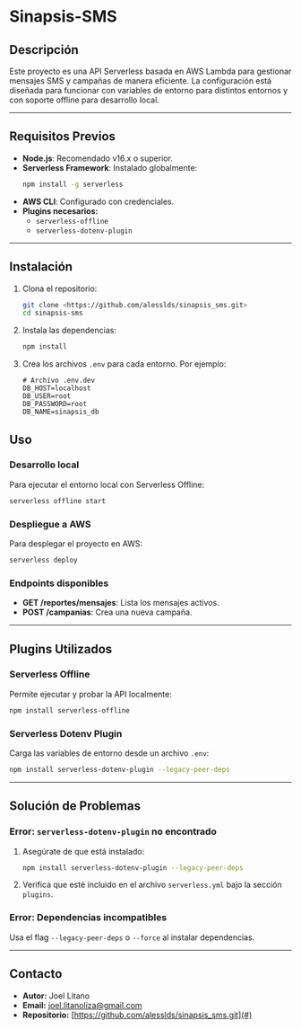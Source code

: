 # Sinapsis-SMS

## Descripción
Este proyecto es una API Serverless basada en AWS Lambda para gestionar mensajes SMS y campañas de manera eficiente. La configuración está diseñada para funcionar con variables de entorno para distintos entornos y con soporte offline para desarrollo local.

---

## Requisitos Previos

- **Node.js**: Recomendado v16.x o superior.
- **Serverless Framework**: Instalado globalmente:
  ```bash
  npm install -g serverless
  ```
- **AWS CLI**: Configurado con credenciales.
- **Plugins necesarios:**
  - `serverless-offline`
  - `serverless-dotenv-plugin`

---

## Instalación

1. Clona el repositorio:
   ```bash
   git clone <https://github.com/alesslds/sinapsis_sms.git>
   cd sinapsis-sms
   ```

2. Instala las dependencias:
   ```bash
   npm install
   ```

3. Crea los archivos `.env` para cada entorno. Por ejemplo:
   ```plaintext
   # Archivo .env.dev
   DB_HOST=localhost
   DB_USER=root
   DB_PASSWORD=root
   DB_NAME=sinapsis_db
   ```

## Uso

### Desarrollo local

Para ejecutar el entorno local con Serverless Offline:
```bash
serverless offline start
```

### Despliegue a AWS

Para desplegar el proyecto en AWS:
```bash
serverless deploy
```

### Endpoints disponibles

- **GET /reportes/mensajes**: Lista los mensajes activos.
- **POST /campanias**: Crea una nueva campaña.

---

## Plugins Utilizados

### Serverless Offline
Permite ejecutar y probar la API localmente:
```bash
npm install serverless-offline
```

### Serverless Dotenv Plugin
Carga las variables de entorno desde un archivo `.env`:
```bash
npm install serverless-dotenv-plugin --legacy-peer-deps
```

---

## Solución de Problemas

### Error: `serverless-dotenv-plugin` no encontrado
1. Asegúrate de que está instalado:
   ```bash
   npm install serverless-dotenv-plugin --legacy-peer-deps
   ```
2. Verifica que esté incluido en el archivo `serverless.yml` bajo la sección `plugins`.

### Error: Dependencias incompatibles
Usa el flag `--legacy-peer-deps` o `--force` al instalar dependencias.

---

## Contacto

- **Autor:** Joel Litano
- **Email:** joel.litanoliza@gmail.com
- **Repositorio:** [https://github.com/alesslds/sinapsis_sms.git](#)

